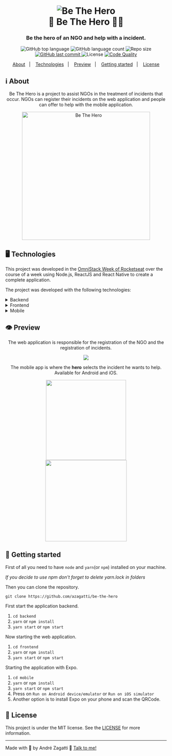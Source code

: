 <h1 align="center">
    <img alt="Be The Hero" src="https://res.cloudinary.com/zagatti/image/upload/v1585365205/readme/logo_s2dbbr.svg" />
    <br>
    🦸 Be The Hero 🦸‍♂️ 
</h1>

<h3 align="center">
  Be the hero of an NGO and help with a incident.
</h3>
<p align="center">
  <img alt="GitHub top language" src="https://img.shields.io/github/languages/top/azagatti/be-the-hero?style=plastic">

  <img alt="GitHub language count" src="https://img.shields.io/github/languages/count/azagatti/be-the-hero?style=plastic">

  <img alt="Repo size" src="https://img.shields.io/github/repo-size/azagatti/be-the-hero?style=plastic">

  <a href="https://github.com/AZagatti/be-the-hero/commits/master">
    <img alt="GitHub last commit" src="https://img.shields.io/github/last-commit/azagatti/be-the-hero?style=plastic">
  </a>

  <img alt="License" src="https://img.shields.io/github/license/azagatti/be-the-hero?style=plastic">

  <a href="https://app.codacy.com/manual/AZagatti/be-the-hero/dashboard">
    <img alt="Code Quality" src="https://img.shields.io/codacy/grade/28c8afee9396433c8dac759e9bd0bcd1?style=plastic">
  </a>
</p>

<p align="center">
  <a href="#-about">About</a>&nbsp;&nbsp;&nbsp;|&nbsp;&nbsp;&nbsp;
  <a href="#-technologies">Technologies</a>&nbsp;&nbsp;&nbsp;|&nbsp;&nbsp;&nbsp;
  <a href="#-preview">Preview</a>&nbsp;&nbsp;&nbsp;|&nbsp;&nbsp;&nbsp;
  <a href="#-getting-started">Getting started</a>&nbsp;&nbsp;&nbsp;|&nbsp;&nbsp;&nbsp;
  <a href="#-license">License</a>
</p>

## ℹ About

<div align="center">

  <p align="center">
    Be The Hero is a project to assist NGOs in the treatment of incidents that occur. NGOs can register their incidents on the web application and people can offer to help with the mobile application.
  </p>

  <img alt="Be The Hero" width="400" src="https://res.cloudinary.com/zagatti/image/upload/v1585365232/readme/heroes_gwhjvc.png" />
</div>

## 🖥 Technologies

This project was developed in the [OmniStack Week of Rocketseat](https://www.youtube.com/rocketseat) over the course of a week using Node.js, ReactJS and React Native to create a complete application.

The project was developed with the following technologies:

<details>
  <summary>Backend</summary>

- [Celebrate](https://github.com/arb/celebrate)
- [Cors](https://www.npmjs.com/package/cors)
- [Cross-Env](https://www.npmjs.com/package/cross-env)
- [Express](https://www.npmjs.com/package/express)
- [Jest](https://www.npmjs.com/package/jest)
- [Knex](http://knexjs.org/)
- [Node.js](https://nodejs.org/)
- [sqlite3](https://www.npmjs.com/package/sqlite3)
- [Supertest](https://www.npmjs.com/package/supertest)
- [TS-Jest](https://www.npmjs.com/package/ts-jest)
- [TS-Node](https://www.npmjs.com/package/ts-node)
- [TS-Node-Dev](https://www.npmjs.com/package/ts-node-dev)
- [Typescript](https://www.typescriptlang.org/)

</details>

<details>
  <summary>Frontend</summary>

- [Axios](https://www.npmjs.com/package/axios)
- [React](https://pt-br.reactjs.org/)
- [React-DOM](https://pt-br.reactjs.org/docs/react-dom.html)
- [React Icons](https://react-icons.netlify.com/#/)
- [React Router Dom](https://reacttraining.com/react-router/web/)
- [Typescript](https://www.typescriptlang.org/)

</details>

<details>
  <summary>Mobile</summary>

- [Axios](https://www.npmjs.com/package/axios)
- [Expo](https://expo.io/learn)
- [Expo Constants](https://docs.expo.io/versions/latest/sdk/constants/)
- [Expo Mail Composer](https://docs.expo.io/versions/latest/sdk/mail-composer/)
- [Intl](https://www.npmjs.com/package/intl)
- [React](https://pt-br.reactjs.org/)
- [React Native](https://reactnative.dev/)
- [React Navigation](https://reactnavigation.org/)
- [Typescript](https://www.typescriptlang.org/)

</details>

## 👁 Preview

<div align="center">

The web application is responsible for the registration of the NGO and the registration of incidents.

  <img src="https://res.cloudinary.com/zagatti/image/upload/v1585412586/readme/web_wtvz6t.gif" />
</div>

<div align="center">

The mobile app is where the <b>hero</b> selects the incident he wants to help. Available for Android and iOS.

  <img width="250" src="https://res.cloudinary.com/zagatti/image/upload/v1585414806/readme/be-the-hero-android_q6rdui.gif" />
  <img width="254" src="https://res.cloudinary.com/zagatti/image/upload/v1585412181/readme/be-the-hero-iphone_pm2afc.gif" />
</div>

## 🚀 Getting started

First of all you need to have `node` and `yarn`(or `npm`) installed on your machine.

_If you decide to use npm don't forget to delete yarn.lock in folders_

Then you can clone the repository.

`git clone https://github.com/azagatti/be-the-hero`

First start the application backend.

1. `cd backend`
2. `yarn` or `npm install`
3. `yarn start` or `npm start`

Now starting the web application.

1. `cd frontend`
2. `yarn` or `npm install`
3. `yarn start` or `npm start`

Starting the application with Expo.

1. `cd mobile`
2. `yarn` or `npm install`
3. `yarn start` or `npm start`
4. Press on `Run on Android device/emulator` or `Run on iOS simulator`
5. Another option is to install Expo on your phone and scan the QRCode.

## 📝 License

This project is under the MIT license. See the [LICENSE](https://github.com/AZagatti/be-the-hero/blob/master/LICENSE.md) for more information.

---

Made with 💟 by André Zagatti 👋 [Talk to me!](https://www.linkedin.com/in/andre-zagatti/)
